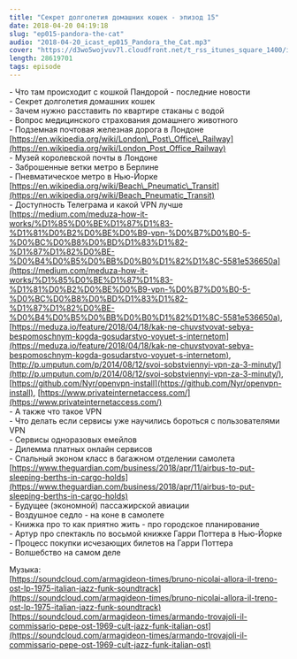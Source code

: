 ```yaml
---
title: "Секрет долголетия домашних кошек - эпизод 15"
date: 2018-04-20 04:19:18
slug: "ep015-pandora-the-cat"
audio: "2018-04-20_icast_ep015_Pandora_the_Cat.mp3"
cover: "https://d3wo5wojvuv7l.cloudfront.net/t_rss_itunes_square_1400/images.spreaker.com/original/d20daaa729fc8cae11f6717f5c961b50.jpg"
length: 28619701
tags: episode
---
```

\- Что там происходит с кошкой Пандорой - последние новости  
\- Секрет долголетия домашних кошек  
\- Зачем нужно расставить по квартире стаканы с водой  
\- Вопрос медицинского страхования домашнего животного  
\- Подземная почтовая железная дорога в Лондоне [https://en.wikipedia.org/wiki/London\_Post\_Office\_Railway](https://en.wikipedia.org/wiki/London_Post_Office_Railway)  
\- Музей королевской почты в Лондоне  
\- Заброшенные ветки метро в Берлине  
\- Пневматическое метро в Нью-Йорке [https://en.wikipedia.org/wiki/Beach\_Pneumatic\_Transit](https://en.wikipedia.org/wiki/Beach_Pneumatic_Transit)  
\- Доступность Телеграма и какой VPN лучше [https://medium.com/meduza-how-it-works/%D1%85%D0%BE%D1%87%D1%83-%D1%81%D0%B2%D0%BE%D0%B9-vpn-%D0%B7%D0%B0-5-%D0%BC%D0%B8%D0%BD%D1%83%D1%82-%D1%87%D1%82%D0%BE-%D0%B4%D0%B5%D0%BB%D0%B0%D1%82%D1%8C-5581e536650a](https://medium.com/meduza-how-it-works/%D1%85%D0%BE%D1%87%D1%83-%D1%81%D0%B2%D0%BE%D0%B9-vpn-%D0%B7%D0%B0-5-%D0%BC%D0%B8%D0%BD%D1%83%D1%82-%D1%87%D1%82%D0%BE-%D0%B4%D0%B5%D0%BB%D0%B0%D1%82%D1%8C-5581e536650a), [https://meduza.io/feature/2018/04/18/kak-ne-chuvstvovat-sebya-bespomoschnym-kogda-gosudarstvo-voyuet-s-internetom](https://meduza.io/feature/2018/04/18/kak-ne-chuvstvovat-sebya-bespomoschnym-kogda-gosudarstvo-voyuet-s-internetom), [http://p.umputun.com/p/2014/08/12/svoi-sobstviennyi-vpn-za-3-minuty/](http://p.umputun.com/p/2014/08/12/svoi-sobstviennyi-vpn-za-3-minuty/), [https://github.com/Nyr/openvpn-install](https://github.com/Nyr/openvpn-install), [https://www.privateinternetaccess.com/](https://www.privateinternetaccess.com/)  
\- А также что такое VPN  
\- Что делать если сервисы уже научились бороться с пользователями VPN  
\- Сервисы одноразовых емейлов  
\- Дилемма платных онлайн сервисов  
\- Спальный эконом класс в багажном отделении самолета [https://www.theguardian.com/business/2018/apr/11/airbus-to-put-sleeping-berths-in-cargo-holds](https://www.theguardian.com/business/2018/apr/11/airbus-to-put-sleeping-berths-in-cargo-holds)  
\- Будущее (экономной) пассажирской авиации  
\- Воздушное седло - на коне в самолете  
\- Книжка про то как приятно жить - про городское планирование  
\- Артур про спектакль по восьмой книжке Гарри Поттера в Нью-Йорке  
\- Процесс покупки исчезающих билетов на Гарри Поттера  
\- Волшебство на самом деле  
  
Музыка:  
[https://soundcloud.com/armagideon-times/bruno-nicolai-allora-il-treno-ost-lp-1975-italian-jazz-funk-soundtrack](https://soundcloud.com/armagideon-times/bruno-nicolai-allora-il-treno-ost-lp-1975-italian-jazz-funk-soundtrack)  
[https://soundcloud.com/armagideon-times/armando-trovajoli-il-commissario-pepe-ost-1969-cult-jazz-funk-italian-ost](https://soundcloud.com/armagideon-times/armando-trovajoli-il-commissario-pepe-ost-1969-cult-jazz-funk-italian-ost)
